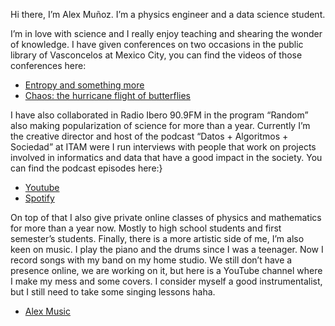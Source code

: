 Hi there, I’m Alex Muñoz. I’m a physics engineer and a data science student. 

I’m in love with science and I really enjoy teaching and shearing the wonder of knowledge. I have given conferences on two occasions in the public library of Vasconcelos at Mexico City, you can find the videos of those conferences here: 

* [Entropy and something more](https://www.youtube.com/watch?v=qWazV7h8LOA&t=3366s)
* [Chaos: the hurricane flight of butterflies]( https://www.facebook.com/bibliotecavasconcelos.buenavista/videos/373696481156954)

I have also collaborated in Radio Ibero 90.9FM in the program “Random” also making popularization of science for more than a year. Currently I’m the creative director and host of the podcast “Datos + Algoritmos + Sociedad” at ITAM were I run interviews with people that work on projects involved in informatics and data that have a good impact in the society. You can find the podcast episodes here:}

* [Youtube]( https://www.youtube.com/watch?v=daO88cI9Q28&t=89s)
* [Spotify]( https://open.spotify.com/show/3EWfNunxiblCgbq3oB6dcM) 


On top of that I also give private online classes of physics and mathematics for more than a year now. Mostly to high school students and first semester’s students. 
Finally, there is a more artistic side of me, I’m also keen on music. I play the piano and the drums since I was a teenager. Now I record songs with my band on my home studio. We still don’t have a presence online, we are working on it, but here is a YouTube channel where I make my mess and some covers. I consider myself a good instrumentalist, but I still need to take some singing lessons haha.  

* [Alex Music]( https://www.youtube.com/watch?v=u0Sk0Wr0BPg) 
